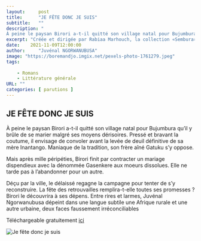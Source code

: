 ```yaml
---
layout:     post
title:      "JE FÊTE DONC JE SUIS"
subtitle:   ""
description: "
À peine le paysan Birori a-t-il quitté son village natal pour Bujumbura qu’il y brûle de se marier malgré ses moyens dérisoires. Pressé et bravant la coutume, il envisage de convoler avant la levée de deuil définitive de sa mère Inantango.Maniaque de la tradition, son frère aîné Gatuku s’y oppose. Mais après mille péripéties, Birori finit par contracter un mariage dispendieux avec la dénommée Gasenkere aux moeurs dissolues. Elle ne tarde pas à l’abandonner pour un autre.Déçu par la ville, le délaissé regagne la campagne pour tenter de s’y reconstruire.La fête des retrouvailles remplira-t-elle toutes ses promesses ? "
excerpt: "Créée et dirigée par Rabiaa Marhouch, la collection «Sembura» est soutenue par la Fondation Corymbo, Zürich, Suisse."
date:    2021-11-09T12:00:00
author:     "Juvénal NGORWANUBUSA"
image: "https://boremandjo.imgix.net/pexels-photo-1761279.jpeg"
tags:
  
    - Romans
    - Littérature générale
URL: ""
categories: [ parutions ]
---
```


## JE FÊTE DONC JE SUIS

À peine le paysan Birori a-t-il quitté son village natal pour Bujumbura qu’il y brûle de se marier malgré ses moyens dérisoires. Pressé et bravant la coutume, il envisage de convoler avant la levée de deuil définitive de sa mère Inantango. Maniaque de la tradition, son frère aîné Gatuku s’y oppose. 

Mais après mille péripéties, Birori finit par contracter un mariage dispendieux avec la dénommée Gasenkere aux moeurs dissolues. Elle ne tarde pas à l’abandonner pour un autre. 

Déçu par la ville, le délaissé regagne la campagne pour tenter de s’y reconstruire. La fête des retrouvailles remplira-t-elle toutes ses promesses ? Birori le découvrira à ses dépens. Entre rires et larmes, Juvénal Ngorwanubusa dépeint dans une langue subtile une Afrique rurale et une autre urbaine, deux faces faussement irréconciliables


Téléchargeable gratuitement [ici](https://lacroiseedeschemins.ma/produit/je-fete-donc-je-suis/ )<BR>



![Je fête donc je suis](https://boremandjo.imgix.net/9789920753296_Je-f%C3%AAte-donc-je-suis.jpg)
